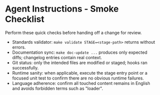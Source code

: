 # Agent Instructions - Smoke Checklist

Perform these quick checks before handing off a change for review.

- Standards validator: `make validate STAGE=<stage-path>` returns without errors.
- Documentation sync: `make doc-update ...` produces only expected diffs; changelog entries contain real context.
- Git status: only the intended files are modified or staged; hooks ran successfully.
- Runtime sanity: when applicable, execute the stage entry point or a focused unit test to confirm there are no obvious runtime failures.
- Language adherence: confirm all touched content remains in English and avoids forbidden terms such as "loader".
